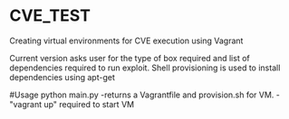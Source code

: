 # CVE_TEST
Creating virtual environments for CVE execution using Vagrant

Current version asks user for the type of box required and list of dependencies required to run exploit.
Shell provisioning is used to install dependencies using apt-get

#Usage
python main.py <exploit> 
-returns a Vagrantfile and provision.sh for VM.
-"vagrant up" required to start VM

